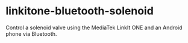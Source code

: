 # linkitone-bluetooth-solenoid
Control a solenoid valve using the MediaTek LinkIt ONE and an Android phone via Bluetooth.
